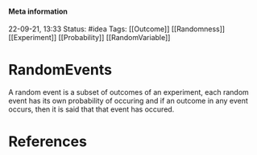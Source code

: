 #### Meta information
22-09-21, 13:33
Status: #idea
Tags: [[Outcome]] [[Randomness]] [[Experiment]] [[Probability]] [[RandomVariable]]





# RandomEvents

A random event is a subset of outcomes of an experiment, each random event has its own probability of occuring and if an outcome in any event occurs, then it is said that that event has occured.





# References
